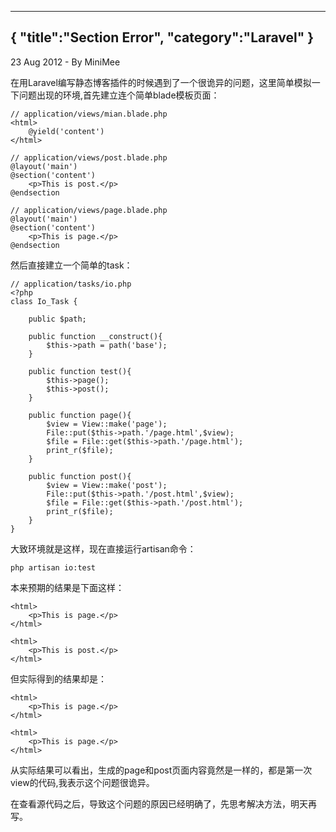 -----
{
    "title":"Section Error",
    "category":"Laravel"
}
-----

<p class="meta">23 Aug 2012 - By MiniMee</p>

在用Laravel编写静态博客插件的时候遇到了一个很诡异的问题，这里简单模拟一下问题出现的环境,首先建立连个简单blade模板页面：

    // application/views/mian.blade.php
    <html>
        @yield('content')
    </html>

    // application/views/post.blade.php
    @layout('main')
    @section('content')
        <p>This is post.</p>
    @endsection

    // application/views/page.blade.php
    @layout('main')
    @section('content')
        <p>This is page.</p>
    @endsection

然后直接建立一个简单的task：

    // application/tasks/io.php
    <?php 
    class Io_Task {

        public $path;

        public function __construct(){
            $this->path = path('base');
        }

        public function test(){
            $this->page();
            $this->post();
        }

        public function page(){
            $view = View::make('page');
            File::put($this->path.'/page.html',$view);
            $file = File::get($this->path.'/page.html');
            print_r($file);
        }

        public function post(){
            $view = View::make('post');
            File::put($this->path.'/post.html',$view);
            $file = File::get($this->path.'/post.html');
            print_r($file);
        }
    }

大致环境就是这样，现在直接运行artisan命令：

    php artisan io:test

本来预期的结果是下面这样：

    <html>
        <p>This is page.</p>
    </html>

    <html>
        <p>This is post.</p>
    </html>

但实际得到的结果却是：

    <html>
        <p>This is page.</p>
    </html>

    <html>
        <p>This is page.</p>
    </html>

从实际结果可以看出，生成的page和post页面内容竟然是一样的，都是第一次view的代码,我表示这个问题很诡异。

在查看源代码之后，导致这个问题的原因已经明确了，先思考解决方法，明天再写。
